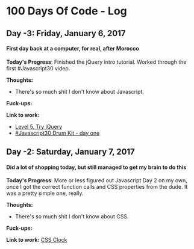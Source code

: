 # 100 Days Of Code - Log

## Day -3: Friday, January 6, 2017
#### First day back at a computer, for real, after Morocco

**Today's Progress**: Finished the jQuery intro tutorial. Worked through the first #Javascript30 video.

**Thoughts:**
- There's so much shit I don't know about Javascript.

**Fuck-ups:**

**Link to work:** 
- [Level 5, Try jQuery](http://try.jquery.com/levels/5/challenges/2)
- [#Javascript30 Drum Kit - day one](https://github.com/AmberWilkie/JavaScript30/tree/master/01%20-%20JavaScript%20Drum%20Kit)

## Day -2: Saturday, January 7, 2017
#### Did a lot of shopping today, but still managed to get my brain to do this

**Today's Progress**: More or less figured out Javascript Day 2 on my own, once I got the correct function calls and CSS properties from the dude. It was a pretty simple one, really.

**Thoughts:**
- There's so much shit I don't know about CSS.

**Fuck-ups:**

**Link to work:** [CSS Clock](https://github.com/AmberWilkie/JavaScript30/tree/master/02%20-%20JS%20%2B%20CSS%20Clock)

